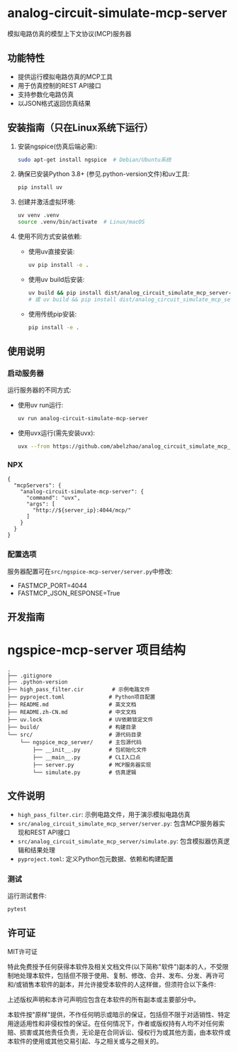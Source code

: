 # analog-circuit-simulate-mcp-server

模拟电路仿真的模型上下文协议(MCP)服务器

## 功能特性

- 提供运行模拟电路仿真的MCP工具
- 用于仿真控制的REST API接口
- 支持参数化电路仿真
- 以JSON格式返回仿真结果

## 安装指南（只在Linux系统下运行）

1. 安装ngspice(仿真后端必需):
   ```bash
   sudo apt-get install ngspice  # Debian/Ubuntu系统
   ```

2. 确保已安装Python 3.8+ (参见.python-version文件)和uv工具:
   ```bash
   pip install uv
   ```

3. 创建并激活虚拟环境:
   ```bash
   uv venv .venv
   source .venv/bin/activate  # Linux/macOS
   ```

4. 使用不同方式安装依赖:
   - 使用uv直接安装:
     ```bash
     uv pip install -e .
     ```
   - 使用uv build后安装:
     ```bash
     uv build && pip install dist/analog_circuit_simulate_mcp_server-${version}-py3-none-any.whl
     # 或 uv build && pip install dist/analog_circuit_simulate_mcp_server-${version}.tar.gz
     ```
   - 使用传统pip安装:
     ```bash
     pip install -e .
     ```

## 使用说明

### 启动服务器
运行服务器的不同方式:
- 使用uv run运行:
  ```bash
  uv run analog-circuit-simulate-mcp-server
  ```
- 使用uvx运行(需先安装uvx):
  ```bash
  uvx --from https://github.com/abelzhao/analog_circuit_simulate_mcp_server.git  analog-circuit-simulate-mcp-server
  ```

### NPX
```
{
  "mcpServers": {
    "analog-circuit-simulate-mcp-server": {
      "command": "uvx",
      "args": [
        "http://${server_ip}:4044/mcp/"
      ]
    }
  }
}
```




### 配置选项

服务器配置可在`src/ngspice-mcp-server/server.py`中修改:
- FASTMCP_PORT=4044
- FASTMCP_JSON_RESPONSE=True


## 开发指南

# ngspice-mcp-server 项目结构

```
.
├── .gitignore
├── .python-version
├── high_pass_filter.cir         # 示例电路文件
├── pyproject.toml              # Python项目配置
├── README.md                   # 英文文档
├── README.zh-CN.md             # 中文文档
├── uv.lock                     # UV依赖锁定文件
├── build/                      # 构建目录
└── src/                        # 源代码目录
    └── ngspice_mcp_server/     # 主包源代码
        ├── __init__.py         # 包初始化文件
        ├── __main__.py         # CLI入口点
        ├── server.py           # MCP服务器实现
        └── simulate.py         # 仿真逻辑
```

## 文件说明

- `high_pass_filter.cir`: 示例电路文件，用于演示模拟电路仿真
- `src/analog_circuit_simulate_mcp_server/server.py`: 包含MCP服务器实现和REST API接口
- `src/analog_circuit_simulate_mcp_server/simulate.py`: 包含模拟器仿真逻辑和结果处理
- `pyproject.toml`: 定义Python包元数据、依赖和构建配置

### 测试

运行测试套件:
```bash
pytest
```

## 许可证

MIT许可证

特此免费授予任何获得本软件及相关文档文件(以下简称"软件")副本的人，不受限制地处理本软件，包括但不限于使用、复制、修改、合并、发布、分发、再许可和/或销售本软件的副本，并允许接受本软件的人这样做，但须符合以下条件:

上述版权声明和本许可声明应包含在本软件的所有副本或主要部分中。

本软件按"原样"提供，不作任何明示或暗示的保证，包括但不限于对适销性、特定用途适用性和非侵权性的保证。在任何情况下，作者或版权持有人均不对任何索赔、损害或其他责任负责，无论是在合同诉讼、侵权行为或其他方面，由本软件或本软件的使用或其他交易引起、与之相关或与之相关的。
